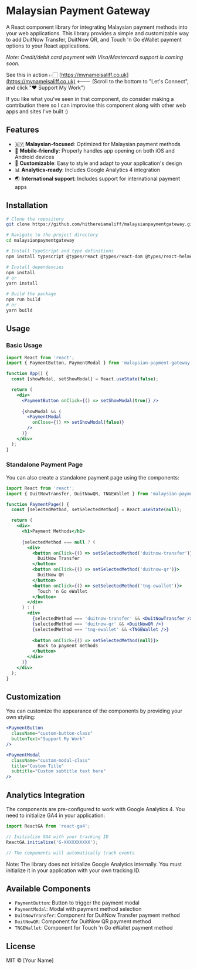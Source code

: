 # Malaysian Payment Gateway

A React component library for integrating Malaysian payment methods into your web applications. This library provides a simple and customizable way to add DuitNow Transfer, DuitNow QR, and Touch 'n Go eWallet payment options to your React applications.

*Note: Credit/debit card payment with Visa/Mastercard support is coming soon.*

See this in action 👉🏻 [https://mynameisaliff.co.uk](https://mynameisaliff.co.uk) <--- (Scroll to the bottom to "Let's Connect", and click "❤️ Support My Work")

If you like what you've seen in that component, do consider making a contribution there so I can improvise this component along with other web apps and sites I've built :)

## Features

- 🇲🇾 **Malaysian-focused**: Optimized for Malaysian payment methods
- 📱 **Mobile-friendly**: Properly handles app opening on both iOS and Android devices
- 🎨 **Customizable**: Easy to style and adapt to your application's design
- 📊 **Analytics-ready**: Includes Google Analytics 4 integration
- 🌏 **International support**: Includes support for international payment apps

## Installation

```bash
# Clone the repository
git clone https://github.com/hithereiamaliff/malaysianpaymentgateway.git

# Navigate to the project directory
cd malaysianpaymentgateway

# Install TypeScript and type definitions
npm install typescript @types/react @types/react-dom @types/react-helmet

# Install dependencies
npm install
# or
yarn install

# Build the package
npm run build
# or
yarn build
```

## Usage

### Basic Usage

```jsx
import React from 'react';
import { PaymentButton, PaymentModal } from 'malaysian-payment-gateway';

function App() {
  const [showModal, setShowModal] = React.useState(false);

  return (
    <div>
      <PaymentButton onClick={() => setShowModal(true)} />
      
      {showModal && (
        <PaymentModal 
          onClose={() => setShowModal(false)}
        />
      )}
    </div>
  );
}
```

### Standalone Payment Page

You can also create a standalone payment page using the components:

```jsx
import React from 'react';
import { DuitNowTransfer, DuitNowQR, TNGEWallet } from 'malaysian-payment-gateway';

function PaymentPage() {
  const [selectedMethod, setSelectedMethod] = React.useState(null);

  return (
    <div>
      <h1>Payment Methods</h1>
      
      {selectedMethod === null ? (
        <div>
          <button onClick={() => setSelectedMethod('duitnow-transfer')}>
            DuitNow Transfer
          </button>
          <button onClick={() => setSelectedMethod('duitnow-qr')}>
            DuitNow QR
          </button>
          <button onClick={() => setSelectedMethod('tng-ewallet')}>
            Touch 'n Go eWallet
          </button>
        </div>
      ) : (
        <div>
          {selectedMethod === 'duitnow-transfer' && <DuitNowTransfer />}
          {selectedMethod === 'duitnow-qr' && <DuitNowQR />}
          {selectedMethod === 'tng-ewallet' && <TNGEWallet />}
          
          <button onClick={() => setSelectedMethod(null)}>
            Back to payment methods
          </button>
        </div>
      )}
    </div>
  );
}
```

## Customization

You can customize the appearance of the components by providing your own styling:

```jsx
<PaymentButton 
  className="custom-button-class"
  buttonText="Support My Work"
/>

<PaymentModal
  className="custom-modal-class"
  title="Custom Title"
  subtitle="Custom subtitle text here"
/>
```

## Analytics Integration

The components are pre-configured to work with Google Analytics 4. You need to initialize GA4 in your application:

```jsx
import ReactGA from 'react-ga4';

// Initialize GA4 with your tracking ID
ReactGA.initialize('G-XXXXXXXXXX');

// The components will automatically track events
```

Note: The library does not initialize Google Analytics internally. You must initialize it in your application with your own tracking ID.

## Available Components

- `PaymentButton`: Button to trigger the payment modal
- `PaymentModal`: Modal with payment method selection
- `DuitNowTransfer`: Component for DuitNow Transfer payment method
- `DuitNowQR`: Component for DuitNow QR payment method
- `TNGEWallet`: Component for Touch 'n Go eWallet payment method

## License

MIT © [Your Name]
